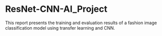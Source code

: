 # ResNet-CNN-AI_Project
This report presents the training and evaluation results of a fashion image classification model using transfer learning and CNN.
